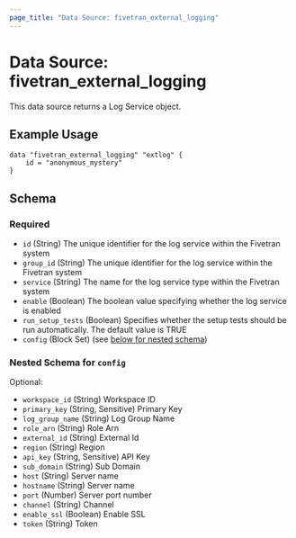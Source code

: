 ```yaml
---
page_title: "Data Source: fivetran_external_logging"
---
```


# Data Source: fivetran_external_logging

This data source returns a Log Service object.

## Example Usage

```hcl
data "fivetran_external_logging" "extlog" {
    id = "anonymous_mystery"
}
```

<!-- schema generated by tfplugindocs -->
## Schema

### Required

- `id` (String) The unique identifier for the log service within the Fivetran system
- `group_id` (String) The unique identifier for the log service within the Fivetran system
- `service` (String) The name for the log service type within the Fivetran system
- `enable` (Boolean) The boolean value specifying whether the log service is enabled
- `run_setup_tests` (Boolean) Specifies whether the setup tests should be run automatically. The default value is TRUE
- `config` (Block Set) (see [below for nested schema](#nestedblock--config))

<a id="nestedblock--config"></a>
### Nested Schema for `config`

Optional:

- `workspace_id` (String) Workspace ID
- `primary_key` (String, Sensitive) Primary Key
- `log_group_name` (String) Log Group Name
- `role_arn` (String) Role Arn
- `external_id` (String) External Id
- `region` (String) Region
- `api_key` (String, Sensitive) API Key
- `sub_domain` (String) Sub Domain
- `host` (String) Server name
- `hostname` (String) Server name
- `port` (Number) Server port number
- `channel` (String) Channel
- `enable_ssl` (Boolean) Enable SSL
- `token` (String) Token